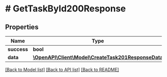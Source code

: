 # # GetTaskById200Response

## Properties

Name | Type | Description | Notes
------------ | ------------- | ------------- | -------------
**success** | **bool** |  | [optional]
**data** | [**\OpenAPI\Client\Model\CreateTask201ResponseData**](CreateTask201ResponseData.md) |  | [optional]

[[Back to Model list]](../../README.md#models) [[Back to API list]](../../README.md#endpoints) [[Back to README]](../../README.md)
